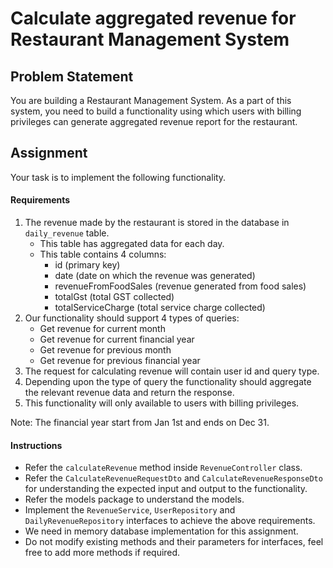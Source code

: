 # Calculate aggregated revenue for Restaurant Management System

## Problem Statement

You are building a Restaurant Management System. As a part of this system, you need to build a functionality using which users with billing privileges can generate aggregated revenue report for the restaurant.

## Assignment

Your task is to implement the following functionality.

#### Requirements

1. The revenue made by the restaurant is stored in the database in `daily_revenue` table.
    * This table has aggregated data for each day.
    * This table contains 4 columns:
      - id (primary key)
      - date (date on which the revenue was generated)
      - revenueFromFoodSales (revenue generated from food sales)
      - totalGst (total GST collected)
      - totalServiceCharge (total service charge collected)
2. Our functionality should support 4 types of queries:
   * Get revenue for current month
   * Get revenue for current financial year
   * Get revenue for previous month
   * Get revenue for previous financial year
3. The request for calculating revenue will contain user id and query type.
4. Depending upon the type of query the functionality should aggregate the relevant revenue data and return the response.
5. This functionality will only available to users with billing privileges.

Note: The financial year start from Jan 1st and ends on Dec 31.

#### Instructions

* Refer the `calculateRevenue` method inside `RevenueController` class.
* Refer the `CalculateRevenueRequestDto` and `CalculateRevenueResponseDto` for understanding the expected input and output to the functionality.
* Refer the models package to understand the models.
* Implement the `RevenueService`, `UserRepository` and `DailyRevenueRepository` interfaces to achieve the above requirements.
* We need in memory database implementation for this assignment.
* Do not modify existing methods and their parameters for interfaces, feel free to add more methods if required.